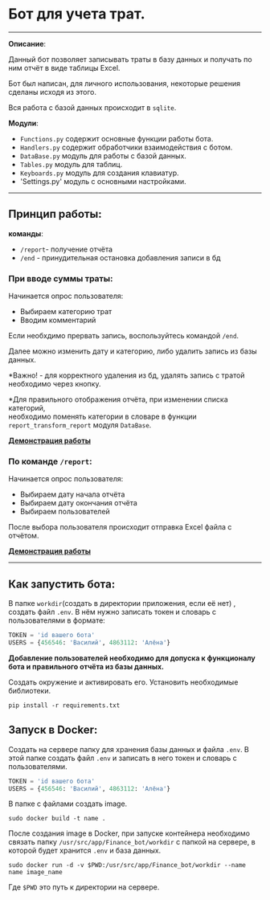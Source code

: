 # Бот для учета трат.
___

**Описание**: 

Данный бот позволяет записывать траты в базу данных и получать по ним отчёт в виде таблицы Excel.

Бот был написан, для личного использования, некоторые решения сделаны исходя из этого.<br>
 

Вся работа с базой данных происходит в `sqlite`.

**Модули**:
* `Functions.py` содержит основные функции работы бота.
* `Handlers.py` содержит обработчики взаимодействия с ботом.
* `DataBase.py` модуль для работы с базой данных.
* `Tables.py` модуль для таблиц.
* `Keyboards.py` модуль для создания клавиатур.
* 'Settings.py' модуль с основными настройками.
___

## Принцип работы:
**команды**:
* `/report`- получение отчёта
* `/end` - принудительная остановка добавления записи в бд

### При вводе суммы траты:
Начинается опрос пользователя:
* Выбираем категорию трат
* Вводим комментарий

Если необхдимо прервать запись, воспользуйтесь командой `/end`.

Далее можно изменить дату и категорию, либо удалить запись из базы данных.

*Важно! - для корректного удаления из бд, удалять запись с тратой необходимо через кнопку.

*Для правильного отображения отчёта, при изменении списка категорий,<br>
необходимо поменять категории в словаре в функции `report_transform_report` модуля `DataBase`.

[**Демонстрация работы**](https://youtube.com/shorts/dZxXWJlC5CA?feature=share)

### По команде `/report`: 
Начинается опрос пользователя:
* Выбираем дату начала отчёта
* Выбираем дату окончания отчёта
* Выбираем пользователей

После выбора пользователя происходит отправка Excel файла с отчётом.

[**Демонстрация работы**](https://youtube.com/shorts/mk9Q8d06Egk?feature=share)
___
## Как запустить бота:

В папке `workdir`(создать в директории приложения, если её нет) , cоздать файл `.env`.
В нём нужно записать токен и словарь с пользователями в формате:
```python
TOKEN = 'id вашего бота'
USERS = {456546: 'Василий', 4863112: 'Алёна'}
```
**Добавление пользователей необходимо для допуска к функционалу бота и правильного отчёта из базы данных.**

Создать окружение и активировать его.
Установить необходимые библиотеки.
```
pip install -r requirements.txt
```


## Запуск в Docker:
Создать на сервере папку для хранения базы данных и файла `.env`.
В этой папке создать файл `.env` и записать в него токен и словарь с пользователями.
```python
TOKEN = 'id вашего бота'
USERS = {456546: 'Василий', 4863112: 'Алёна'}
```

В папке с файлами создать image.
```
sudo docker build -t name .
```
После создания image в Docker, при запуске контейнера необходимо связать папку `/usr/src/app/Finance_bot/workdir`
с папкой на сервере, в которой будет хранится `.env` и база данных.
```
sudo docker run -d -v $PWD:/usr/src/app/Finance_bot/workdir --name name image_name
```
Где `$PWD` это путь к директории на сервере.







